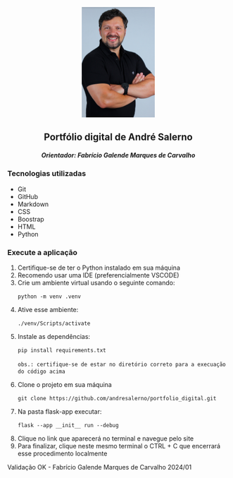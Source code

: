 <div>
<p align="center"><img src="./mgt/img/salerno.png" title="capa" alt="capa" width=auto height=250px /></p>
</div>

<div>
<h2 align="center">Portfólio digital de André Salerno

<h5 align="center">Orientador: Fabrício Galende Marques de Carvalho</h4>
</div>

<div>
<h3><bold>Tecnologias utilizadas</bold></h3>

<ul>
<li>Git</li>
<li>GitHub</li>
<li>Markdown</li>
<li>CSS</li>
<li>Boostrap</li>
<li>HTML</li>
<li>Python</li>
</ul>

</div>

<div>
<h3><bold>Execute a aplicação</bold></h3>
<ol>
<li>Certifique-se de ter o Python instalado em sua máquina</li>
<li>Recomendo usar uma IDE (preferencialmente VSCODE)</li>
<li>Crie um ambiente virtual usando o seguinte comando:</li>

    python -m venv .venv

<li>Ative esse ambiente:</li>

    ./venv/Scripts/activate

<li>Instale as dependências:</li>

    pip install requirements.txt

    obs.: certifique-se de estar no diretório correto para a execuação do código acima
<li>Clone o projeto em sua máquina</li>

    git clone https://github.com/andresalerno/portfolio_digital.git

<li>Na pasta flask-app executar:</li>

    flask --app __init__ run --debug

<li>Clique no link que aparecerá no terminal e navegue pelo site</li>
<li>Para finalizar, clique neste mesmo terminal o CTRL + C que encerrará esse procedimento localmente</li>
</ol>
</div>
Validação  OK - Fabrício Galende Marques de Carvalho 2024/01
